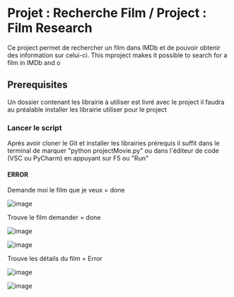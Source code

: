 # Projet : Recherche Film / Project : Film Research

Ce project permet de rechercher un film dans IMDb et de pouvoir obtenir des information sur celui-ci.
This mproject makes it possible to search for a film in IMDb and o

## Prerequisites
Un dossier contenant les librairie à utiliser est livré avec le project il faudra au préalable installer les librairie utiliser pour le project

### Lancer le script
Après avoir cloner le Git et installer les librairies prérequis il suffit dans le terminal de marquer "python projectMovie.py" ou dans l'éditeur de code (VSC ou PyCharm) en appuyant sur F5 ou "Run"

#### ERROR

Demande moi le film que je veux = done

![image](https://user-images.githubusercontent.com/61822669/146792751-c1e3d907-2b9f-4eb0-92f4-c1bbc2924f0d.png)

Trouve le film demander = done

![image](https://user-images.githubusercontent.com/61822669/146792859-8be9c2d9-a32b-4220-a49c-39f80b080ce2.png)

![image](https://user-images.githubusercontent.com/61822669/146792911-0ed285b9-a46d-4fd0-96bb-daa082cf2c5f.png)

Trouve les détails du film = Error

![image](https://user-images.githubusercontent.com/61822669/146792957-62a7e40e-ab78-4d3a-a992-288e54e0ad6b.png)

![image](https://user-images.githubusercontent.com/61822669/146793253-1fa470e1-9000-4042-837a-ebd1e6b76747.png)

